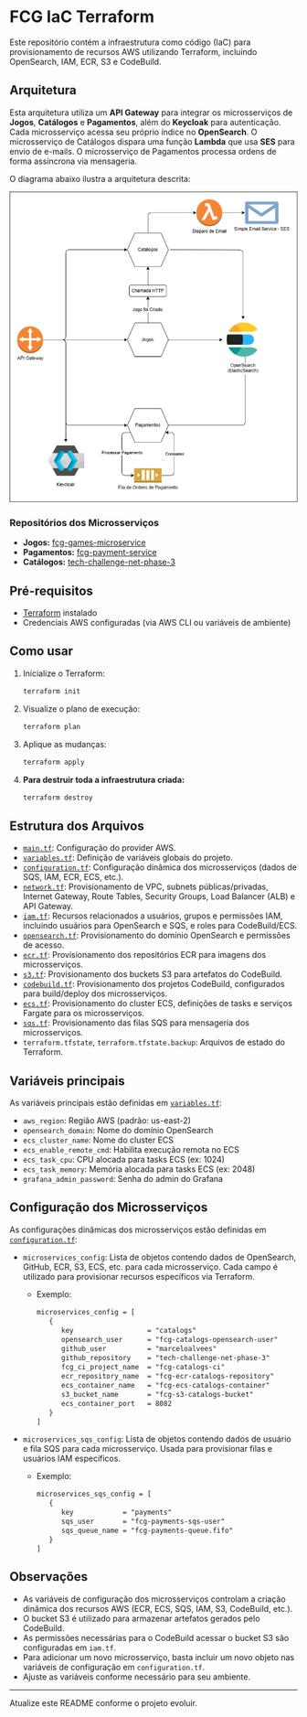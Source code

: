 # FCG IaC Terraform

Este repositório contém a infraestrutura como código (IaC) para provisionamento de recursos AWS utilizando Terraform, incluindo OpenSearch, IAM, ECR, S3 e CodeBuild.

## Arquitetura
Esta arquitetura utiliza um **API Gateway** para integrar os microsserviços de **Jogos**, **Catálogos** e **Pagamentos**, além do **Keycloak** para autenticação. Cada microsserviço acessa seu próprio índice no **OpenSearch**. O microsserviço de Catálogos dispara uma função **Lambda** que usa **SES** para envio de e-mails. O microsserviço de Pagamentos processa ordens de forma assíncrona via mensageria.


O diagrama abaixo ilustra a arquitetura descrita:

![Diagrama de Arquitetura](docs/fcg-architecture-microservices-diagram.drawio.png)


### Repositórios dos Microsserviços

- **Jogos:** [fcg-games-microservice](https://github.com/PauloBusch/fcg-games-microservice)
- **Pagamentos:** [fcg-payment-service](https://github.com/M4theusVieir4/fcg-payment-service)
- **Catálogos:** [tech-challenge-net-phase-3](https://github.com/marceloalvees/tech-challenge-net-phase-3)


## Pré-requisitos

- [Terraform](https://www.terraform.io/downloads.html) instalado
- Credenciais AWS configuradas (via AWS CLI ou variáveis de ambiente)

## Como usar

1. Inicialize o Terraform:
   ```powershell
   terraform init
   ```
2. Visualize o plano de execução:
   ```powershell
   terraform plan
   ```
3. Aplique as mudanças:
   ```powershell
   terraform apply
   ```
4. **Para destruir toda a infraestrutura criada:**
   ```powershell
   terraform destroy
   ```

## Estrutura dos Arquivos

- [`main.tf`](main.tf): Configuração do provider AWS.
- [`variables.tf`](variables.tf): Definição de variáveis globais do projeto.
- [`configuration.tf`](configuration.tf): Configuração dinâmica dos microsserviços (dados de SQS, IAM, ECR, ECS, etc.).
- [`network.tf`](network.tf): Provisionamento de VPC, subnets públicas/privadas, Internet Gateway, Route Tables, Security Groups, Load Balancer (ALB) e API Gateway.
- [`iam.tf`](iam.tf): Recursos relacionados a usuários, grupos e permissões IAM, incluindo usuários para OpenSearch e SQS, e roles para CodeBuild/ECS.
- [`opensearch.tf`](opensearch.tf): Provisionamento do domínio OpenSearch e permissões de acesso.
- [`ecr.tf`](ecr.tf): Provisionamento dos repositórios ECR para imagens dos microsserviços.
- [`s3.tf`](s3.tf): Provisionamento dos buckets S3 para artefatos do CodeBuild.
- [`codebuild.tf`](codebuild.tf): Provisionamento dos projetos CodeBuild, configurados para build/deploy dos microsserviços.
- [`ecs.tf`](ecs.tf): Provisionamento do cluster ECS, definições de tasks e serviços Fargate para os microsserviços.
- [`sqs.tf`](sqs.tf): Provisionamento das filas SQS para mensageria dos microsserviços.
- `terraform.tfstate`, `terraform.tfstate.backup`: Arquivos de estado do Terraform.

## Variáveis principais

As variáveis principais estão definidas em [`variables.tf`](variables.tf):

- `aws_region`: Região AWS (padrão: us-east-2)
- `opensearch_domain`: Nome do domínio OpenSearch
- `ecs_cluster_name`: Nome do cluster ECS
- `ecs_enable_remote_cmd`: Habilita execução remota no ECS
- `ecs_task_cpu`: CPU alocada para tasks ECS (ex: 1024)
- `ecs_task_memory`: Memória alocada para tasks ECS (ex: 2048)
- `grafana_admin_password`: Senha do admin do Grafana


## Configuração dos Microsserviços

As configurações dinâmicas dos microsserviços estão definidas em [`configuration.tf`](configuration.tf):

- `microservices_config`: Lista de objetos contendo dados de OpenSearch, GitHub, ECR, S3, ECS, etc. para cada microsserviço. Cada campo é utilizado para provisionar recursos específicos via Terraform.
   - Exemplo:
      ```hcl
      microservices_config = [
         {
            key                  = "catalogs"
            opensearch_user      = "fcg-catalogs-opensearch-user"
            github_user          = "marceloalvees"
            github_repository    = "tech-challenge-net-phase-3"
            fcg_ci_project_name  = "fcg-catalogs-ci"
            ecr_repository_name  = "fcg-ecr-catalogs-repository"
            ecs_container_name   = "fcg-ecs-catalogs-container"
            s3_bucket_name       = "fcg-s3-catalogs-bucket"
            ecs_container_port   = 8082
         }
      ]
      ```

- `microservices_sqs_config`: Lista de objetos contendo dados de usuário e fila SQS para cada microsserviço. Usada para provisionar filas e usuários IAM específicos.
   - Exemplo:
      ```hcl
      microservices_sqs_config = [
         {
            key            = "payments"
            sqs_user       = "fcg-payments-sqs-user"
            sqs_queue_name = "fcg-payments-queue.fifo"
         }
      ]
      ```



## Observações

- As variáveis de configuração dos microsserviços controlam a criação dinâmica dos recursos AWS (ECR, ECS, SQS, IAM, S3, CodeBuild, etc.).
- O bucket S3 é utilizado para armazenar artefatos gerados pelo CodeBuild.
- As permissões necessárias para o CodeBuild acessar o bucket S3 são configuradas em `iam.tf`.
- Para adicionar um novo microsserviço, basta incluir um novo objeto nas variáveis de configuração em `configuration.tf`.
- Ajuste as variáveis conforme necessário para seu ambiente.

---

Atualize este README conforme o projeto evoluir.